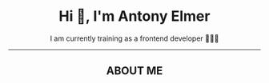 <h1 align="center">Hi 👋, I'm Antony Elmer</h1>
<p align="center">I am currently training as a frontend developer 💁🏻‍♂️</p>
<hr>
<h2 align="center">ABOUT ME</h2>
<!--
**Brother-Antony/Brother-Antony** is a ✨ _special_ ✨ repository because its `README.md` (this file) appears on your GitHub profile.

Here are some ideas to get you started:       

- 🔭 I’m currently working on ...
- 🌱 I’m currently learning ...
- 👯 I’m looking to collaborate on ...
- 🤔 I’m looking for help with ...
- 💬 Ask me about ...
- 📫 How to reach me: ...
- 😄 Pronouns: ...
- ⚡ Fun fact: ...
-->
